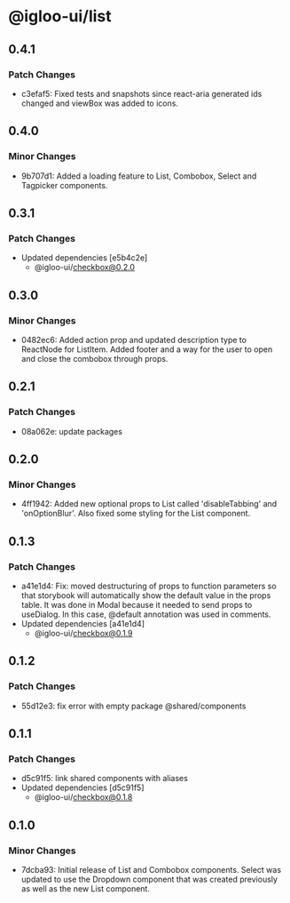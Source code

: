 # @igloo-ui/list

## 0.4.1

### Patch Changes

- c3efaf5: Fixed tests and snapshots since react-aria generated ids changed and viewBox was added to icons.

## 0.4.0

### Minor Changes

- 9b707d1: Added a loading feature to List, Combobox, Select and Tagpicker components.

## 0.3.1

### Patch Changes

- Updated dependencies [e5b4c2e]
  - @igloo-ui/checkbox@0.2.0

## 0.3.0

### Minor Changes

- 0482ec6: Added action prop and updated description type to ReactNode for ListItem. Added footer and a way for the user to open and close the combobox through props.

## 0.2.1

### Patch Changes

- 08a062e: update packages

## 0.2.0

### Minor Changes

- 4ff1942: Added new optional props to List called 'disableTabbing' and 'onOptionBlur'. Also fixed some styling for the List component.

## 0.1.3

### Patch Changes

- a41e1d4: Fix: moved destructuring of props to function parameters so that storybook will automatically show the default value in the props table. It was done in Modal because it needed to send props to useDialog. In this case, @default annotation was used in comments.
- Updated dependencies [a41e1d4]
  - @igloo-ui/checkbox@0.1.9

## 0.1.2

### Patch Changes

- 55d12e3: fix error with empty package @shared/components

## 0.1.1

### Patch Changes

- d5c91f5: link shared components with aliases
- Updated dependencies [d5c91f5]
  - @igloo-ui/checkbox@0.1.8

## 0.1.0

### Minor Changes

- 7dcba93: Initial release of List and Combobox components. Select was updated to use the Dropdown component that was created previously as well as the new List component.
